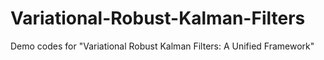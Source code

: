 # Variational-Robust-Kalman-Filters
Demo codes for "Variational Robust Kalman Filters: A Unified Framework"
